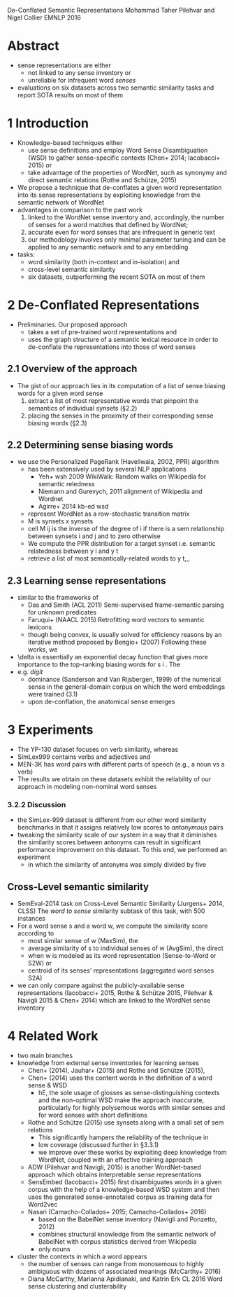 De-Conflated Semantic Representations
Mohammad Taher Pilehvar and Nigel Collier
EMNLP 2016

# Abstract

* sense representations are either
  * not linked to any sense inventory or
  * unreliable for infrequent word _senses_
* evaluations on six datasets across two semantic similarity tasks and report
  SOTA results on most of them

# 1 Introduction

* Knowledge-based techniques either
  * use sense definitions and employ Word Sense Disambiguation (WSD) to gather
    sense-specific contexts (Chen+ 2014; Iacobacci+ 2015) or
  * take advantage of the properties of WordNet, such as synonymy and direct
    semantic relations (Rothe and Schütze, 2015)
* We propose a technique that
  de-conflates a given word representation into its sense representations
  by exploiting knowledge from the semantic network of WordNet
* advantages in comparison to the past work
  1. linked to the WordNet sense inventory and, accordingly,
    the number of senses for a word matches that defined by WordNet;
  1. accurate even for word senses that are infrequent in generic text
  1. our methodology involves only minimal parameter tuning and
    can be applied to any semantic network and to any embedding
* tasks:
  * word similarity (both in-context and in-isolation) and
  * cross-level semantic similarity
  * six datasets, outperforming the recent SOTA on most of them

# 2 De-Conflated Representations

* Preliminaries. Our proposed approach
  * takes a set of pre-trained word representations and
  * uses the graph structure of a semantic lexical resource in order to
    de-conflate the representations into those of word senses

## 2.1 Overview of the approach

* The gist of our approach lies in its computation of
  a list of sense biasing words for a given word sense
  1. extract a list of most representative words that pinpoint
     the semantics of individual synsets (§2.2)
  2. placing the senses in the proximity of their corresponding sense biasing
     words (§2.3)

## 2.2 Determining sense biasing words

* we use the Personalized PageRank (Haveliwala, 2002, PPR) algorithm
  * has been extensively used by several NLP applications
    * Yeh+ wsh 2009 WikiWalk: Random walks on Wikipedia for semantic reledness
    * Niemann and Gurevych, 2011 alignment of Wikipedia and Wordnet
    * Agirre+ 2014 kb-ed wsd
  * represent WordNet as a row-stochastic transition matrix
  * M is synsets x synsets
  * cell M ij is the inverse of the degree of i if there is a sem relationship
    between synsets i and j and to zero otherwise
  * We compute the PPR distribution for a target synset
    i.e. semantic relatedness between y i and y t
  * retrieve a list of most semantically-related words to y t,,,

## 2.3 Learning sense representations

* similar to the frameworks of
  * Das and Smith (ACL 2011)
    Semi-supervised frame-semantic parsing for unknown predicates
  * Faruqui+ (NAACL 2015) Retrofitting word vectors to semantic lexicons
  * though being convex, is usually solved for efficiency reasons by an
    iterative method proposed by Bengio+ (2007)
    Following these works, we
* \delta is essentially an exponential decay function that
  gives more importance to the top-ranking biasing words for s i .  The
* e.g. _digit_
  * dominance (Sanderson and Van Rijsbergen, 1999) of the numerical sense
    in the general-domain corpus on which the word embeddings were trained (3.1)
  * upon de-conflation, the anatomical sense emerges

# 3 Experiments

* The YP-130 dataset focuses on verb similarity, whereas
* SimLex999 contains verbs and adjectives and
* MEN-3K has word pairs with different parts of speech (e.g., a noun vs a verb)
* The results we obtain on these datasets exhibit the
  reliability of our approach in modeling non-nominal word senses

### 3.2.2 Discussion

* the SimLex-999 dataset is different from our other word similarity benchmarks
  in that it assigns relatively low scores to _antonymous_ pairs
* tweaking the similarity scale of our system in a way that it diminishes the
  similarity scores between antonyms can result in significant performance
  improvement on this dataset. To this end, we performed an experiment
  * in which the similarity of antonyms was simply divided by five

## Cross-Level semantic similarity

* SemEval-2014 task on Cross-Level Semantic Similarity (Jurgens+ 2014, CLSS)
  The _word to sense_ similarity subtask of this task, with 500 instances
* For a word sense s and a word w, we compute the similarity score according to
  * most similar sense of w (MaxSim), the
  * average similarity of s to individual senses of w (AvgSim), the direct
  * when w is modeled as its word representation (Sense-to-Word or S2W) or
  * centroid of its senses’ representations (aggregated word senses  S2A)
* we can only compare against the publicly-available sense representations
  (Iacobacci+ 2015, Rothe & Schütze 2015, Pilehvar & Navigli 2015 & Chen+ 2014)
  which are linked to the WordNet sense inventory

# 4 Related Work

* two main branches
* knowledge from external sense inventories for learning senses
  * Chen+ (2014), Jauhar+ (2015) and Rothe and Schütze (2015),
  * Chen+ (2014) uses the content words in the definition of a word sense & WSD
    * hE, the sole usage of glosses as sense-distinguishing contexts and the
    non-optimal WSD make the approach inaccurate,
    particularly for highly polysemous words with similar senses
    and for word senses with short definitions
  * Rothe and Schütze (2015) use synsets along with a small set of sem relations
    * This significantly hampers the reliability of the technique in
    * low coverage (discussed further in §3.3.1)
    * we improve over these works by exploiting deep knowledge from WordNet,
      coupled with an effective training approach
  * ADW (Pilehvar and Navigli, 2015) is another WordNet-based approach which
    obtains interpretable sense representations
  * SensEmbed (Iacobacci+ 2015) first disambiguates words in a given corpus with
    the help of a knowledge-based WSD system and
    then uses the generated sense-annotated corpus as training data for Word2vec
  * Nasari (Camacho-Collados+ 2015; Camacho-Collados+ 2016)
    * based on the BabelNet sense inventory (Navigli and Ponzetto, 2012)
    * combines structural knowledge from the semantic network of BabelNet
      with corpus statistics derived from Wikipedia
    * only nouns
* cluster the contexts in which a word appears
  * the number of senses can range from monosemous to
    highly ambiguous with dozens of associated meanings (McCarthy+ 2016)
  * Diana McCarthy, Marianna Apidianaki, and Katrin Erk
    CL 2016
    Word sense clustering and clusterability
